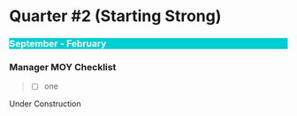 # Quarter #2 (Starting Strong)

<body><h3 style="background-color:darkturquoise;"><c style=color:white;">September - February</h3></body>


### Manager MOY Checklist

>- [ ] one

Under Construction